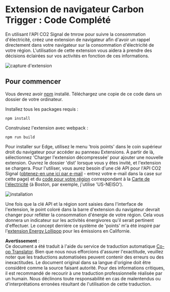 <!--
CO_OP_TRANSLATOR_METADATA:
{
  "original_hash": "9361268ca430b2579375009e1eceb5e5",
  "translation_date": "2025-08-23T23:52:15+00:00",
  "source_file": "5-browser-extension/solution/translation/README.fr.md",
  "language_code": "fr"
}
-->
# Extension de navigateur Carbon Trigger : Code Complété

En utilisant l'API CO2 Signal de tmrow pour suivre la consommation d'électricité, créez une extension de navigateur afin d'avoir un rappel directement dans votre navigateur sur la consommation d'électricité de votre région. L'utilisation de cette extension vous aidera à prendre des décisions éclairées sur vos activités en fonction de ces informations.

![capture d'extension](../../../../../5-browser-extension/extension-screenshot.png)

## Pour commencer

Vous devrez avoir [npm](https://npmjs.com) installé. Téléchargez une copie de ce code dans un dossier de votre ordinateur.

Installez tous les packages requis :

```
npm install
```

Construisez l'extension avec webpack :

```
npm run build
```

Pour installer sur Edge, utilisez le menu 'trois points' dans le coin supérieur droit du navigateur pour accéder au panneau Extensions. À partir de là, sélectionnez 'Charger l'extension décompressée' pour ajouter une nouvelle extension. Ouvrez le dossier 'dist' lorsque vous y êtes invité, et l'extension se chargera. Pour l'utiliser, vous aurez besoin d'une clé API pour l'API CO2 Signal ([obtenez-en une ici par e-mail](https://www.co2signal.com/) - entrez votre e-mail dans la case sur cette page) et du [code pour votre région](http://api.electricitymap.org/v3/zones) correspondant à la [Carte de l'électricité](https://www.electricitymap.org/map) (à Boston, par exemple, j'utilise 'US-NEISO').

![installation](../../../../../5-browser-extension/install-on-edge.png)

Une fois que la clé API et la région sont saisies dans l'interface de l'extension, le point coloré dans la barre d'extension du navigateur devrait changer pour refléter la consommation d'énergie de votre région. Cela vous donnera un indicateur sur les activités énergivores qu'il serait pertinent d'effectuer. Le concept derrière ce système de 'points' m'a été inspiré par l'[extension Energy Lollipop](https://energylollipop.com/) pour les émissions en Californie.

**Avertissement** :  
Ce document a été traduit à l'aide du service de traduction automatique [Co-op Translator](https://github.com/Azure/co-op-translator). Bien que nous nous efforcions d'assurer l'exactitude, veuillez noter que les traductions automatisées peuvent contenir des erreurs ou des inexactitudes. Le document original dans sa langue d'origine doit être considéré comme la source faisant autorité. Pour des informations critiques, il est recommandé de recourir à une traduction professionnelle réalisée par un humain. Nous déclinons toute responsabilité en cas de malentendus ou d'interprétations erronées résultant de l'utilisation de cette traduction.